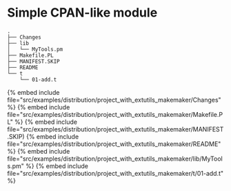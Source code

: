 # Simple CPAN-like module

```
.
├── Changes
├── lib
│   └── MyTools.pm
├── Makefile.PL
├── MANIFEST.SKIP
├── README
└── t
    └── 01-add.t
```

{% embed include file="src/examples/distribution/project_with_extutils_makemaker/Changes" %}
{% embed include file="src/examples/distribution/project_with_extutils_makemaker/Makefile.PL" %}
{% embed include file="src/examples/distribution/project_with_extutils_makemaker/MANIFEST.SKIP)
{% embed include file="src/examples/distribution/project_with_extutils_makemaker/README" %}
{% embed include file="src/examples/distribution/project_with_extutils_makemaker/lib/MyTools.pm" %}
{% embed include file="src/examples/distribution/project_with_extutils_makemaker/t/01-add.t" %}



